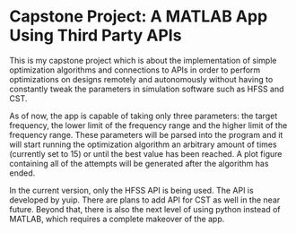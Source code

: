 Capstone Project: A MATLAB App Using Third Party APIs
=====================================================

This is my capstone project which is about the implementation of 
simple optimization algorithms and connections to APIs in order to
perform optimizations on designs remotely and autonomously without 
having to constantly tweak the parameters in simulation software 
such as HFSS and CST. 

As of now, the app is capable of taking only three parameters: the
target frequency, the lower limit of the frequency range and the 
higher limit of the frequency range. These parameters will be parsed
into the program and it will start running the optimization algorithm
an arbitrary amount of times (currently set to 15) or until the best
value has been reached. A plot figure containing all of the attempts
will be generated after the algorithm has ended.

In the current version, only the HFSS API is being used. The API is 
developed by yuip. There are plans to add API for CST as well in 
the near future. Beyond that, there is also the next level of using
python instead of MATLAB, which requires a complete makeover of the 
app.
